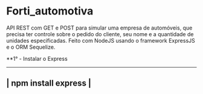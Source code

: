 # Forti_automotiva
API REST com GET e POST para simular uma empresa de automóveis, que precisa ter controle sobre o pedido do cliente, seu nome e a quantidade de unidades especificadas. Feito com NodeJS usando o framework ExpressJS e o ORM Sequelize.


**1° - Instalar o Express

-----------------------
| npm install express |
-----------------------
